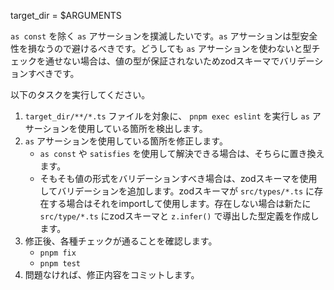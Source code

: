 target_dir = $ARGUMENTS

`as const` を除く `as` アサーションを撲滅したいです。`as` アサーションは型安全性を損なうので避けるべきです。どうしても `as` アサーションを使わないと型チェックを通せない場合は、値の型が保証されないためzodスキーマでバリデーションすべきです。

以下のタスクを実行してください。

1. `target_dir/**/*.ts` ファイルを対象に、 `pnpm exec eslint` を実行し `as` アサーションを使用している箇所を検出します。
2. `as` アサーションを使用している箇所を修正します。
    - `as const` や `satisfies` を使用して解決できる場合は、そちらに置き換えます。
    - そもそも値の形式をバリデーションすべき場合は、zodスキーマを使用してバリデーションを追加します。zodスキーマが `src/types/*.ts` に存在する場合はそれをimportして使用します。存在しない場合は新たに `src/type/*.ts` にzodスキーマと `z.infer()` で導出した型定義を作成します。
3. 修正後、各種チェックが通ることを確認します。
     - `pnpm fix`
     - `pnpm test`
4. 問題なければ、修正内容をコミットします。
